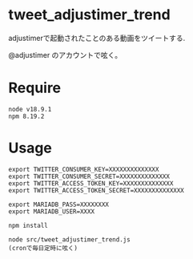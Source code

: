 # tweet_adjustimer_trend

adjustimerで起動されたことのある動画をツイートする.

@adjustimer のアカウントで呟く。

# Require

```
node v18.9.1
npm 8.19.2
```

# Usage

```
export TWITTER_CONSUMER_KEY=XXXXXXXXXXXXXX
export TWITTER_CONSUMER_SECRET=XXXXXXXXXXXXXX
export TWITTER_ACCESS_TOKEN_KEY=XXXXXXXXXXXXXX
export TWITTER_ACCESS_TOKEN_SECRET=XXXXXXXXXXXXXX

export MARIADB_PASS=XXXXXXXX
export MARIADB_USER=XXXX

npm install

node src/tweet_adjustimer_trend.js
(cronで毎日定時に呟く)
```